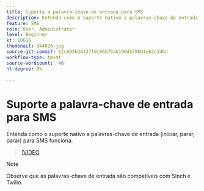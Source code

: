 ```yaml
---
title: Suporte a palavra-chave de entrada para SMS
description: Entenda como o suporte nativo a palavras-chave de entrada (iniciar, parar, parar) para SMS funciona.
feature: SMS
role: User, Administrator
level: Beginner
kt: 10616
thumbnail: 344026.jpg
source-git-commit: 12c603b20127fdc96b76ab190d579bb1e62c1d6d
workflow-type: tm+mt
source-wordcount: '46'
ht-degree: 0%

---
```


# Suporte a palavra-chave de entrada para SMS

Entenda como o suporte nativo a palavras-chave de entrada (iniciar, parar, parar) para SMS funciona.

>[!VIDEO](https://video.tv.adobe.com/v/344026?quality=12&learn=on)

>[!NOTE]
>
>Observe que as palavras-chave de entrada são compatíveis com Sinch e Twilio.
